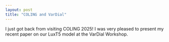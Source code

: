 ```yaml
---
layout: post
title: "COLING and VarDial"
---
```


I just got back from visiting COLING 2025! I was very pleased to present my recent paper on our LuxT5 model at the VarDial Workshop.
